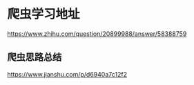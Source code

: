 # 爬虫学习地址

https://www.zhihu.com/question/20899988/answer/58388759

## 爬虫思路总结

https://www.jianshu.com/p/d6940a7c12f2
